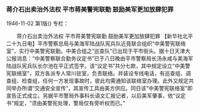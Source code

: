 ### 蒋介石出卖治外法权  平市蒋美警宪联勤  鼓励美军更加放肆犯罪

1946-11-02
第1版()
专栏：

　　蒋介石出卖治外法权
    平市蒋美警宪联勤
    鼓励美军更加放肆犯罪
    【新华社北平二十九日电】平市警察总局与美海军陆战队宪兵队近竟联合组织“中美警宪联络室”，实行中美警宪联勤。中美合组之“巡查队”已出现于平市街头。据十日天津大公报消息：“中美警察联合勤务议定书”已于八日晚由平市警察局长汤永咸与美海军陆战队宪兵队长尔池在平正式签字。该“议定书”共分七款，其中规定设立“中美警宪联络室”，双方各派专人常川驻室，负责联络。并装设专线电话，有巡查组、调查组、检查组，任何一方发现事故时，彼此均需通知该联络室办理。此外又规定共同举办所谓“交通安全宣传”，其宣传工具由美方供应。同日该“中美警宪联络室”即宣告正式成立。另据平市警局外事科长语文汇报记者，以后美军肇事，依“议定书”规定，“须由美警宪处理，警局仅有旁听权而已。”
